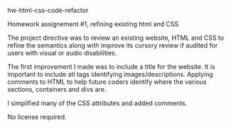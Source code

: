 hw-html-css-code-refactor

Homework assignement #1, refining existing html and CSS

The project directive was to review an existing website, HTML and CSS to refine the semantics along with improve its cursory review if audited for users with visual or audio disabilities. 

The first improvement I made was to include a title for the website. It is important to include atl tags identifying images/descriptions. Applying comments to HTML to help future coders identify where the various sections, containers and divs are. 

I simplified many of the CSS attributes and added comments.

No license required.


